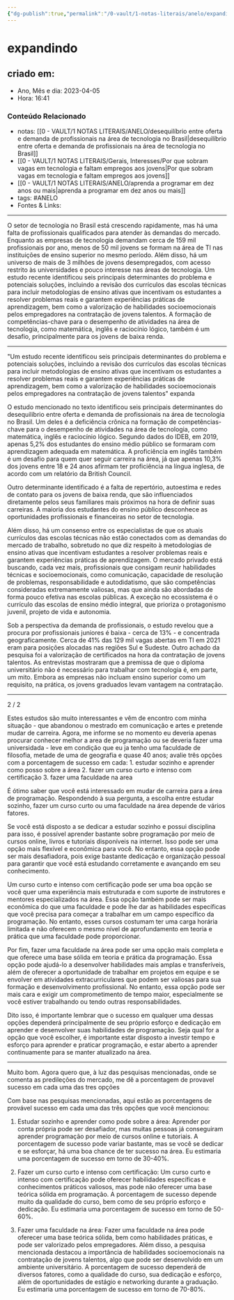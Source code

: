 ```yaml
---
{"dg-publish":true,"permalink":"/0-vault/1-notas-literais/anelo/expandindo-1/","tags":["ANELO"],"dgHomeLink":true,"dgShowLocalGraph":true,"dgShowFileTree":true,"dgEnableSearch":true}
---
```


# expandindo

## criado em: 
-  Ano, Mês e dia: 2023-04-05
- Hora: 16:41

### Conteúdo Relacionado
- notas: [[0 - VAULT/1 NOTAS LITERAIS/ANELO/desequilíbrio entre oferta e demanda de profissionais na área de tecnologia no Brasil\|desequilíbrio entre oferta e demanda de profissionais na área de tecnologia no Brasil]]
- [[0 - VAULT/1 NOTAS LITERAIS/Gerais, Interesses/Por que sobram vagas em tecnologia e faltam empregos aos jovens\|Por que sobram vagas em tecnologia e faltam empregos aos jovens]]
- [[0 - VAULT/1 NOTAS LITERAIS/ANELO/aprenda a programar em dez anos ou mais\|aprenda a programar em dez anos ou mais]]
- tags: #ANELO 
- Fontes & Links: 
---
O setor de tecnologia no Brasil está crescendo rapidamente, mas há uma falta de profissionais qualificados para atender às demandas do mercado. Enquanto as empresas de tecnologia demandam cerca de 159 mil profissionais por ano, menos de 50 mil jovens se formam na área de TI nas instituições de ensino superior no mesmo período. Além disso, há um universo de mais de 3 milhões de jovens desempregados, com acesso restrito às universidades e pouco interesse nas áreas de tecnologia. Um estudo recente identificou seis principais determinantes do problema e potenciais soluções, incluindo a revisão dos currículos das escolas técnicas para incluir metodologias de ensino ativas que incentivam os estudantes a resolver problemas reais e garantem experiências práticas de aprendizagem, bem como a valorização de habilidades socioemocionais pelos empregadores na contratação de jovens talentos. A formação de competências-chave para o desempenho de atividades na área de tecnologia, como matemática, inglês e raciocínio lógico, também é um desafio, principalmente para os jovens de baixa renda.

---

"Um estudo recente identificou seis principais determinantes do problema e potenciais soluções, incluindo a revisão dos currículos das escolas técnicas para incluir metodologias de ensino ativas que incentivam os estudantes a resolver problemas reais e garantem experiências práticas de aprendizagem, bem como a valorização de habilidades socioemocionais pelos empregadores na contratação de jovens talentos" expanda

O estudo mencionado no texto identificou seis principais determinantes do desequilíbrio entre oferta e demanda de profissionais na área de tecnologia no Brasil. Um deles é a deficiência crônica na formação de competências-chave para o desempenho de atividades na área de tecnologia, como matemática, inglês e raciocínio lógico. Segundo dados do IDEB, em 2019, apenas 5,2% dos estudantes do ensino médio público se formaram com aprendizagem adequada em matemática. A proficiência em inglês também é um desafio para quem quer seguir carreira na área, já que apenas 10,3% dos jovens entre 18 e 24 anos afirmam ter proficiência na língua inglesa, de acordo com um relatório da British Council.

Outro determinante identificado é a falta de repertório, autoestima e redes de contato para os jovens de baixa renda, que são influenciados diretamente pelos seus familiares mais próximos na hora de definir suas carreiras. A maioria dos estudantes do ensino público desconhece as oportunidades profissionais e financeiras no setor de tecnologia.

Além disso, há um consenso entre os especialistas de que os atuais currículos das escolas técnicas não estão conectados com as demandas do mercado de trabalho, sobretudo no que diz respeito à metodologias de ensino ativas que incentivam estudantes a resolver problemas reais e garantem experiências práticas de aprendizagem. O mercado privado está buscando, cada vez mais, profissionais que consigam reunir habilidades técnicas e socioemocionais, como comunicação, capacidade de resolução de problemas, responsabilidade e autodidatismo, que são competências consideradas extremamente valiosas, mas que ainda são abordadas de forma pouco efetiva nas escolas públicas. A exceção no ecossistema é o currículo das escolas de ensino médio integral, que prioriza o protagonismo juvenil, projeto de vida e autonomia.

Sob a perspectiva da demanda de profissionais, o estudo revelou que a procura por profissionais juniores é baixa - cerca de 13% - e concentrada geograficamente. Cerca de 41% das 129 mil vagas abertas em TI em 2021 eram para posições alocadas nas regiões Sul e Sudeste. Outro achado da pesquisa foi a valorização de certificados na hora da contratação de jovens talentos. As entrevistas mostraram que a premissa de que o diploma universitário não é necessário para trabalhar com tecnologia é, em parte, um mito. Embora as empresas não incluam ensino superior como um requisito, na prática, os jovens graduados levam vantagem na contratação.

---

2 / 2

Estes estudos são muito interessantes e vêm de encontro com minha situação - que abandonou o mestrado em comunicação e artes e pretende mudar de carreira. Agora, me informe se no momento eu deveria apenas procurar conhecer melhor a area de programação ou se deveria fazer uma universidada - leve em condição que eu ja tenho uma faculdade de filosofia, metade de uma de geografia e quase 40 anos; avalie três opções com a porcentagem de sucesso em cada: 1. estudar sozinho e aprender como posso sobre a área 2. fazer um curso curto e intenso com certificação 3. fazer uma faculdade na area

É ótimo saber que você está interessado em mudar de carreira para a área de programação. Respondendo à sua pergunta, a escolha entre estudar sozinho, fazer um curso curto ou uma faculdade na área depende de vários fatores.

Se você está disposto a se dedicar a estudar sozinho e possui disciplina para isso, é possível aprender bastante sobre programação por meio de cursos online, livros e tutoriais disponíveis na internet. Isso pode ser uma opção mais flexível e econômica para você. No entanto, essa opção pode ser mais desafiadora, pois exige bastante dedicação e organização pessoal para garantir que você está estudando corretamente e avançando em seu conhecimento.

Um curso curto e intenso com certificação pode ser uma boa opção se você quer uma experiência mais estruturada e com suporte de instrutores e mentores especializados na área. Essa opção também pode ser mais econômica do que uma faculdade e pode lhe dar as habilidades específicas que você precisa para começar a trabalhar em um campo específico da programação. No entanto, esses cursos costumam ter uma carga horária limitada e não oferecem o mesmo nível de aprofundamento em teoria e prática que uma faculdade pode proporcionar.

Por fim, fazer uma faculdade na área pode ser uma opção mais completa e que oferece uma base sólida em teoria e prática da programação. Essa opção pode ajudá-lo a desenvolver habilidades mais amplas e transferíveis, além de oferecer a oportunidade de trabalhar em projetos em equipe e se envolver em atividades extracurriculares que podem ser valiosas para sua formação e desenvolvimento profissional. No entanto, essa opção pode ser mais cara e exigir um comprometimento de tempo maior, especialmente se você estiver trabalhando ou tendo outras responsabilidades.

Dito isso, é importante lembrar que o sucesso em qualquer uma dessas opções dependerá principalmente de seu próprio esforço e dedicação em aprender e desenvolver suas habilidades de programação. Seja qual for a opção que você escolher, é importante estar disposto a investir tempo e esforço para aprender e praticar programação, e estar aberto a aprender continuamente para se manter atualizado na área.

---

Muito bom. Agora quero que, à luz das pesquisas mencionadas, onde se comenta as predileções do mercado, me dê a porcentagem de provavel sucesso em cada uma das tres opções

Com base nas pesquisas mencionadas, aqui estão as porcentagens de provável sucesso em cada uma das três opções que você mencionou:

1.  Estudar sozinho e aprender como pode sobre a área: Aprender por conta própria pode ser desafiador, mas muitas pessoas já conseguiram aprender programação por meio de cursos online e tutoriais. A porcentagem de sucesso pode variar bastante, mas se você se dedicar e se esforçar, há uma boa chance de ter sucesso na área. Eu estimaria uma porcentagem de sucesso em torno de 30-40%.
    
2.  Fazer um curso curto e intenso com certificação: Um curso curto e intenso com certificação pode oferecer habilidades específicas e conhecimentos práticos valiosos, mas pode não oferecer uma base teórica sólida em programação. A porcentagem de sucesso depende muito da qualidade do curso, bem como de seu próprio esforço e dedicação. Eu estimaria uma porcentagem de sucesso em torno de 50-60%.
    
3.  Fazer uma faculdade na área: Fazer uma faculdade na área pode oferecer uma base teórica sólida, bem como habilidades práticas, e pode ser valorizado pelos empregadores. Além disso, a pesquisa mencionada destacou a importância de habilidades socioemocionais na contratação de jovens talentos, algo que pode ser desenvolvido em um ambiente universitário. A porcentagem de sucesso dependerá de diversos fatores, como a qualidade do curso, sua dedicação e esforço, além de oportunidades de estágio e networking durante a graduação. Eu estimaria uma porcentagem de sucesso em torno de 70-80%.